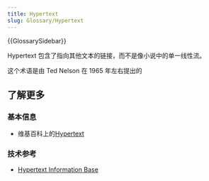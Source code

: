 ```yaml
---
title: Hypertext
slug: Glossary/Hypertext
---
```


{{GlossarySidebar}}

Hypertext 包含了指向其他文本的链接，而不是像小说中的单一线性流。

这个术语是由 Ted Nelson 在 1965 年左右提出的

## 了解更多

### 基本信息

- 维基百科上的[Hypertext](https://zh.wikipedia.org/wiki/Hypertext)

### 技术参考

- [Hypertext Information Base](https://www.ualberta.ca/dept/chemeng/AIX-43/share/man/info/C/a_doc_lib/aixuser/aix6kdov/hyperv1aix.htm)

